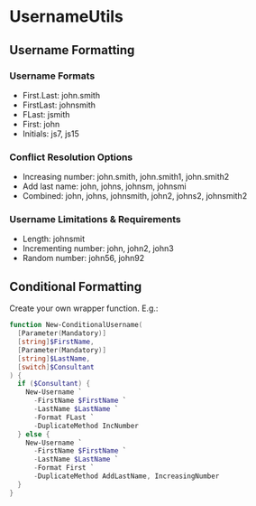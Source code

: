 # UsernameUtils

## Username Formatting

### Username Formats

* First.Last: john.smith
* FirstLast: johnsmith
* FLast: jsmith
* First: john
* Initials: js7, js15

### Conflict Resolution Options

* Increasing number: john.smith, john.smith1, john.smith2
* Add last name: john, johns, johnsm, johnsmi
* Combined: john, johns, johnsmith, john2, johns2, johnsmith2

### Username Limitations & Requirements

* Length: johnsmit
* Incrementing number: john, john2, john3
* Random number: john56, john92

## Conditional Formatting

Create your own wrapper function. E.g.:

```PowerShell
function New-ConditionalUsername(
  [Parameter(Mandatory)]
  [string]$FirstName,
  [Parameter(Mandatory)]
  [string]$LastName,
  [switch]$Consultant
) {
  if ($Consultant) {
    New-Username `
      -FirstName $FirstName `
      -LastName $LastName `
      -Format FLast `
      -DuplicateMethod IncNumber
  } else {
    New-Username `
      -FirstName $FirstName `
      -LastName $LastName `
      -Format First `
      -DuplicateMethod AddLastName, IncreasingNumber
  }
}
```
